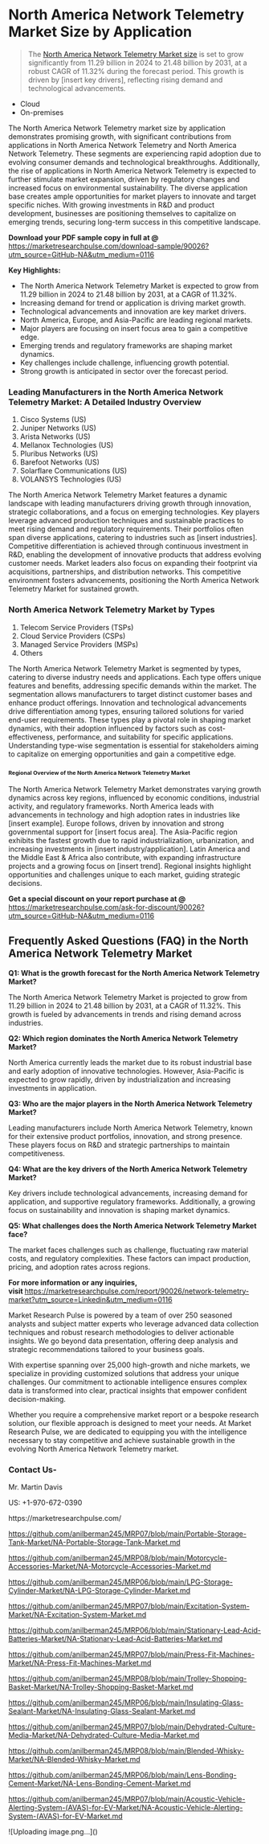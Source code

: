 <h1>North America Network Telemetry Market&nbsp;Size by Application</h1><blockquote><p>The <a href="https://marketresearchpulse.com/download-sample/90026?utm_source=GitHub-NA&amp;utm_medium=0116">North America Network Telemetry Market size</a> is set to grow significantly from 11.29 billion in 2024 to 21.48 billion by 2031, at a robust CAGR of 11.32% during the forecast period. This growth is driven by [insert key drivers], reflecting rising demand and technological advancements.</p></blockquote><ul><li>Cloud <li> On-premises</li></ul><p>The North America Network Telemetry market size by application demonstrates promising growth, with significant contributions from applications in North America Network Telemetry and North America Network Telemetry. These segments are experiencing rapid adoption due to evolving consumer demands and technological breakthroughs. Additionally, the rise of applications in North America Network Telemetry is expected to further stimulate market expansion, driven by regulatory changes and increased focus on environmental sustainability. The diverse application base creates ample opportunities for market players to innovate and target specific niches. With growing investments in R&D and product development, businesses are positioning themselves to capitalize on emerging trends, securing long-term success in this competitive landscape.</p><p><strong>Download your PDF sample copy in full at @ </strong><a href="https://marketresearchpulse.com/download-sample/90026?utm_source=GitHub-NA&amp;utm_medium=0116">https://marketresearchpulse.com/download-sample/90026?utm_source=GitHub-NA&amp;utm_medium=0116</a></p><p><strong>Key Highlights: </strong></p><ul><li>The North America Network Telemetry Market is expected to grow from 11.29 billion in 2024 to 21.48 billion by 2031, at a CAGR of 11.32%.</li><li>Increasing demand for trend or application is driving market growth.</li><li>Technological advancements and innovation are key market drivers.</li><li>North America, Europe, and Asia-Pacific are leading regional markets.</li><li>Major players are focusing on insert focus area to gain a competitive edge.</li><li>Emerging trends and regulatory frameworks are shaping market dynamics.</li><li>Key challenges include challenge, influencing growth potential.</li><li>Strong growth is anticipated in sector over the forecast period.</li></ul><h3>Leading Manufacturers in the North America Network Telemetry Market: A Detailed Industry Overview</h3><ol><li>Cisco Systems (US)</li><li>Juniper Networks (US)</li><li>Arista Networks (US)</li><li>Mellanox Technologies (US)</li><li>Pluribus Networks (US)</li><li>Barefoot Networks (US)</li><li>Solarflare Communications (US)</li><li>VOLANSYS Technologies (US)</li></ol><div class="flex max-w-full flex-col flex-grow"><div class="min-h-8 text-message flex w-full flex-col items-end gap-2 whitespace-normal break-words [.text-message+&amp;]:mt-5" dir="auto" data-message-author-role="assistant" data-message-id="fd8432e4-4910-450d-b182-61b7bfb0a01f" data-message-model-slug="gpt-4o"><div class="flex w-full flex-col gap-1 empty:hidden first:pt-[3px]"><div class="markdown prose w-full break-words dark:prose-invert light"><p>The North America Network Telemetry Market features a dynamic landscape with leading manufacturers driving growth through innovation, strategic collaborations, and a focus on emerging technologies. Key players leverage advanced production techniques and sustainable practices to meet rising demand and regulatory requirements. Their portfolios often span diverse applications, catering to industries such as [insert industries]. Competitive differentiation is achieved through continuous investment in R&amp;D, enabling the development of innovative products that address evolving customer needs. Market leaders also focus on expanding their footprint via acquisitions, partnerships, and distribution networks. This competitive environment fosters advancements, positioning the North America Network Telemetry Market for sustained growth.</p></div></div></div></div><h3>North America Network Telemetry Market by Types</h3><ol><li>Telecom Service Providers (TSPs) <li> Cloud Service Providers (CSPs) <li> Managed Service Providers (MSPs) <li> Others</li></ol><div class="flex max-w-full flex-col flex-grow"><div class="min-h-8 text-message flex w-full flex-col items-end gap-2 whitespace-normal break-words [.text-message+&amp;]:mt-5" dir="auto" data-message-author-role="assistant" data-message-id="084470be-0bb7-4664-bddf-5156b4f41249" data-message-model-slug="gpt-4o-mini"><div class="flex w-full flex-col gap-1 empty:hidden first:pt-[3px]"><div class="markdown prose w-full break-words dark:prose-invert light"><p>The North America Network Telemetry Market is segmented by types, catering to diverse industry needs and applications. Each type offers unique features and benefits, addressing specific demands within the market. The segmentation allows manufacturers to target distinct customer bases and enhance product offerings. Innovation and technological advancements drive differentiation among types, ensuring tailored solutions for varied end-user requirements. These types play a pivotal role in shaping market dynamics, with their adoption influenced by factors such as cost-effectiveness, performance, and suitability for specific applications. Understanding type-wise segmentation is essential for stakeholders aiming to capitalize on emerging opportunities and gain a competitive edge.</p></div></div></div></div><h3><span style="font-size: 11px;">Regional Overview of the North America Network Telemetry Market</span></h3><div class="flex max-w-full flex-col flex-grow"><div class="min-h-8 text-message flex w-full flex-col items-end gap-2 whitespace-normal break-words [.text-message+&amp;]:mt-5" dir="auto" data-message-author-role="assistant" data-message-id="e9038762-ce64-4e30-91c9-9bd413514231" data-message-model-slug="gpt-4o-mini"><div class="flex w-full flex-col gap-1 empty:hidden first:pt-[3px]"><div class="markdown prose w-full break-words dark:prose-invert light"><p>The North America Network Telemetry Market demonstrates varying growth dynamics across key regions, influenced by economic conditions, industrial activity, and regulatory frameworks. North America leads with advancements in technology and high adoption rates in industries like [insert example]. Europe follows, driven by innovation and strong governmental support for [insert focus area]. The Asia-Pacific region exhibits the fastest growth due to rapid industrialization, urbanization, and increasing investments in [insert industry/application]. Latin America and the Middle East &amp; Africa also contribute, with expanding infrastructure projects and a growing focus on [insert trend]. Regional insights highlight opportunities and challenges unique to each market, guiding strategic decisions.</p></div></div></div></div><p><strong>Get a special discount on your report purchase at @ </strong><a href="https://marketresearchpulse.com/ask-for-discount/90026?utm_source=GitHub-NA&amp;utm_medium=0116">https://marketresearchpulse.com/ask-for-discount/90026?utm_source=GitHub-NA&amp;utm_medium=0116</a></p><h2>Frequently Asked Questions (FAQ) in the North America Network Telemetry Market</h2><p><strong>Q1: What is the growth forecast for the North America Network Telemetry Market?</strong></p><p>The North America Network Telemetry Market is projected to grow from 11.29 billion in 2024 to 21.48 billion by 2031, at a CAGR of 11.32%. This growth is fueled by advancements in trends and rising demand across industries.</p><p><strong>Q2: Which region dominates the North America Network Telemetry Market?</strong></p><p>North America currently leads the market due to its robust industrial base and early adoption of innovative technologies. However, Asia-Pacific is expected to grow rapidly, driven by industrialization and increasing investments in application.</p><p><strong>Q3: Who are the major players in the North America Network Telemetry Market?</strong></p><p>Leading manufacturers include North America Network Telemetry, known for their extensive product portfolios, innovation, and strong presence. These players focus on R&amp;D and strategic partnerships to maintain competitiveness.</p><p><strong>Q4: What are the key drivers of the North America Network Telemetry Market?</strong></p><p>Key drivers include technological advancements, increasing demand for application, and supportive regulatory frameworks. Additionally, a growing focus on sustainability and innovation is shaping market dynamics.</p><p><strong>Q5: What challenges does the North America Network Telemetry Market face?</strong></p><p>The market faces challenges such as challenge, fluctuating raw material costs, and regulatory complexities. These factors can impact production, pricing, and adoption rates across regions.</p><p><strong>For more information or any inquiries, visit&nbsp;</strong><a href="https://marketresearchpulse.com/report/90026/network-telemetry-market?utm_source=Linkedin&utm_medium=0116">https://marketresearchpulse.com/report/90026/network-telemetry-market?utm_source=Linkedin&utm_medium=0116</a></p><p>Market Research Pulse is powered by a team of over 250 seasoned analysts and subject matter experts who leverage advanced data collection techniques and robust research methodologies to deliver actionable insights. We go beyond data presentation, offering deep analysis and strategic recommendations tailored to your business goals.</p><p>With expertise spanning over 25,000 high-growth and niche markets, we specialize in providing customized solutions that address your unique challenges. Our commitment to actionable intelligence ensures complex data is transformed into clear, practical insights that empower confident decision-making.</p><p>Whether you require a comprehensive market report or a bespoke research solution, our flexible approach is designed to meet your needs. At Market Research Pulse, we are dedicated to equipping you with the intelligence necessary to stay competitive and achieve sustainable growth in the evolving North America Network Telemetry market.</p><h3><strong>Contact Us-</strong></h3><p>Mr. Martin Davis</p><p>US: +1-970-672-0390</p><p>https://marketresearchpulse.com/</p><p><a href="https://github.com/anilberman245/MRP07/blob/main/Portable-Storage-Tank-Market/NA-Portable-Storage-Tank-Market.md">https://github.com/anilberman245/MRP07/blob/main/Portable-Storage-Tank-Market/NA-Portable-Storage-Tank-Market.md</a></p><p><a href="https://github.com/anilberman245/MRP08/blob/main/Motorcycle-Accessories-Market/NA-Motorcycle-Accessories-Market.md">https://github.com/anilberman245/MRP08/blob/main/Motorcycle-Accessories-Market/NA-Motorcycle-Accessories-Market.md</a></p><p><a href="https://github.com/anilberman245/MRP06/blob/main/LPG-Storage-Cylinder-Market/NA-LPG-Storage-Cylinder-Market.md">https://github.com/anilberman245/MRP06/blob/main/LPG-Storage-Cylinder-Market/NA-LPG-Storage-Cylinder-Market.md</a></p><p><a href="https://github.com/anilberman245/MRP07/blob/main/Excitation-System-Market/NA-Excitation-System-Market.md">https://github.com/anilberman245/MRP07/blob/main/Excitation-System-Market/NA-Excitation-System-Market.md</a></p><p><a href="https://github.com/anilberman245/MRP06/blob/main/Stationary-Lead-Acid-Batteries-Market/NA-Stationary-Lead-Acid-Batteries-Market.md">https://github.com/anilberman245/MRP06/blob/main/Stationary-Lead-Acid-Batteries-Market/NA-Stationary-Lead-Acid-Batteries-Market.md</a></p><p><a href="https://github.com/anilberman245/MRP07/blob/main/Press-Fit-Machines-Market/NA-Press-Fit-Machines-Market.md">https://github.com/anilberman245/MRP07/blob/main/Press-Fit-Machines-Market/NA-Press-Fit-Machines-Market.md</a></p><p><a href="https://github.com/anilberman245/MRP08/blob/main/Trolley-Shopping-Basket-Market/NA-Trolley-Shopping-Basket-Market.md">https://github.com/anilberman245/MRP08/blob/main/Trolley-Shopping-Basket-Market/NA-Trolley-Shopping-Basket-Market.md</a></p><p><a href="https://github.com/anilberman245/MRP06/blob/main/Insulating-Glass-Sealant-Market/NA-Insulating-Glass-Sealant-Market.md">https://github.com/anilberman245/MRP06/blob/main/Insulating-Glass-Sealant-Market/NA-Insulating-Glass-Sealant-Market.md</a></p><p><a href="https://github.com/anilberman245/MRP07/blob/main/Dehydrated-Culture-Media-Market/NA-Dehydrated-Culture-Media-Market.md">https://github.com/anilberman245/MRP07/blob/main/Dehydrated-Culture-Media-Market/NA-Dehydrated-Culture-Media-Market.md</a></p><p><a href="https://github.com/anilberman245/MRP08/blob/main/Blended-Whisky-Market/NA-Blended-Whisky-Market.md">https://github.com/anilberman245/MRP08/blob/main/Blended-Whisky-Market/NA-Blended-Whisky-Market.md</a></p><p><a href="https://github.com/anilberman245/MRP06/blob/main/Lens-Bonding-Cement-Market/NA-Lens-Bonding-Cement-Market.md">https://github.com/anilberman245/MRP06/blob/main/Lens-Bonding-Cement-Market/NA-Lens-Bonding-Cement-Market.md</a></p><p><a href="https://github.com/anilberman245/MRP07/blob/main/Acoustic-Vehicle-Alerting-System-(AVAS)-for-EV-Market/NA-Acoustic-Vehicle-Alerting-System-(AVAS)-for-EV-Market.md">https://github.com/anilberman245/MRP07/blob/main/Acoustic-Vehicle-Alerting-System-(AVAS)-for-EV-Market/NA-Acoustic-Vehicle-Alerting-System-(AVAS)-for-EV-Market.md</a></p>
![Uploading image.png…]()

